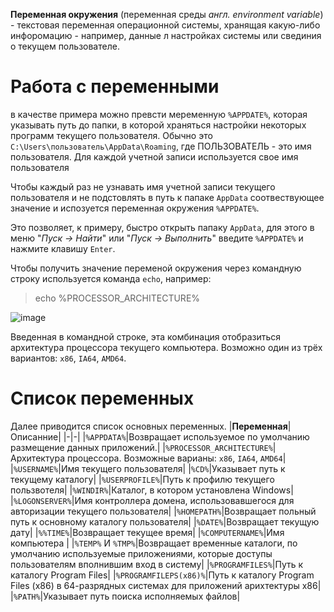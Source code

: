 **Переменная окружения** (переменная среды *англ. environment variable*) - текстовая переменная операционной системы, хранящая какую-либо инфоромацию - например, данные л настройках системы или свединия о текущем пользователе. 

# Работа с переменными 
в качестве примера можно превсти меременную `%APPDATE%`, которая указывать путь до папки, в которой храняться настройки некоторых программ текущего пользователя. Обычно это `C:\Users\пользователь\AppData\Roaming`, где ПОЛЬЗОВАТЕЛЬ - это имя пользователя. Для каждой учетной записи используется свое имя пользователя

Чтобы каждый раз не узнавать имя учетной записи текущего пользователя и не подстовлять в путь к папаке `AppData` соотвествующее значение и испозуется переменная окружения `%APPDATE%`.

Это позволяет, к примеру, быстро открыть папаку `AppData`, для этого в меню "*Пуск -> Найти*" или "*Пуск -> Выполнить*" введите `%APPDATE%`   и нажмите клавишу `Enter`.

Чтобы получить значение переменой окружения через командную строку используется команда `echo`, например:
> echo %PROCESSOR_ARCHITECTURE%

![image](https://user-images.githubusercontent.com/89955519/132613272-1715b611-a3d9-45e2-8a71-79715d3f6a10.png)

Введенная в командной строке, эта комбинация отобразиться архитектура процессора текущего компьютера. Возможно один из трёх вариантов:  `x86`, `IA64`, `AMD64`.

# Список переменных 
Далее приводится список основных переменных.
|**Переменная**|Описанние|
|-|-|
|`%APPDATA%`|Возвращает используемое по умолчанию размещение данных приложений.|
|`%PROCESSOR_ARCHITECTURE%`|Архитектура процессора. Возможные варианы: `x86`, `IA64`, `AMD64`|
|`%USERNAME%`|Имя текущего пользователя|
|`%CD%`|Указывает путь к текущему каталогу|
|`%USERPROFILE%`|Путь к профилю текущего пользвотеля|
|`%WINDIR%`|Каталог, в котором установлена Windows|
|`%LOGONSERVER%`|Имя контроллера домена, использовавшегося для авторизации текущего пользователя|
|`%HOMEPATH%`|Возвращает польный путь к основному каталогу пользователя|
|`%DATE%`|Возвращает текущую дату|
|`%%TIME%`|Возвращает текущее время|
|`%COMPUTERNAME%`|Имя компьютера |
|`%TEMP%` И `%TMP%`|Возвращает временные каталоги, по умолчанию используемые приложениями, которые доступы пользователям вполнившим вход в систему|
|`%PROGRAMFILES%`|Путь к каталогу Program Files|
|`%PROGRAMFILEPS(x86)%`|Путь к каталогу Program Files (x86) в 64-разрядных системах для приложений арихтектуры x86|
|`%PATH%`|Указывает путь поиска исполняемых файлов|

